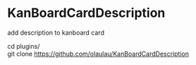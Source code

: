 # KanBoardCardDescription
add description to kanboard card

  cd plugins/  
  git clone https://github.com/olaulau/KanBoardCardDescription
